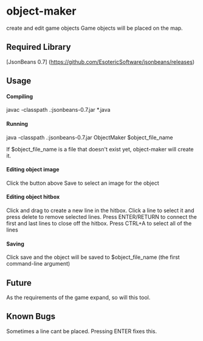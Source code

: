 # object-maker
create and edit game objects
Game objects will be placed on the map.


## Required Library
[JsonBeans 0.7] (https://github.com/EsotericSoftware/jsonbeans/releases)
## Usage
#### Compiling
javac -classpath .:jsonbeans-0.7.jar *.java
#### Running
java -classpath .:jsonbeans-0.7.jar ObjectMaker $object_file_name

If $object_file_name is a file that doesn't exist yet, object-maker will create it.

#### Editing object image
Click the button above Save to select an image for the object
#### Editing object hitbox
Click and drag to create a new line in the hitbox.
Click a line to select it and press delete to remove selected lines.
Press ENTER/RETURN to connect the first and last lines to close off the hitbox.
Press CTRL+A to select all of the lines
#### Saving
Click save and the object will be saved to $object_file_name (the first command-line argument)



## Future
As the requirements of the game expand, so will this tool.

## Known Bugs
Sometimes a line cant be placed. Pressing ENTER fixes this.
